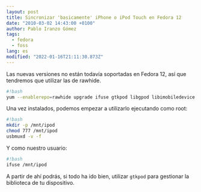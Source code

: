 ```yaml
---
layout: post
title: Sincronizar 'basicamente' iPhone o iPod Touch en Fedora 12
date: "2010-03-02 14:43:00 +0100"
author: Pablo Iranzo Gómez
tags:
  - fedora
  - foss
lang: es
modified: "2022-01-16T21:11:30.873Z"
---
```


Las nuevas versiones no están todavía soportadas en Fedora 12, así que tendremos que utilizar las de rawhide.

```bash
#!bash
yum --enablerepo=rawhide upgrade ifuse gtkpod libgpod libimobiledevice usbmuxd
```

Una vez instalados, podemos empezar a utilizarlo ejecutando como root:

```bash
#!bash
mkdir -p /mnt/ipod
chmod 777 /mnt/ipod
usbmuxd -v -f
```

Y como nuestro usuario:

```bash
#!bash
ifuse /mnt/ipod
```

A partir de ahí podrás, si todo ha ido bien, utilizar `gtkpod` para gestionar la biblioteca de tu dispositivo.
